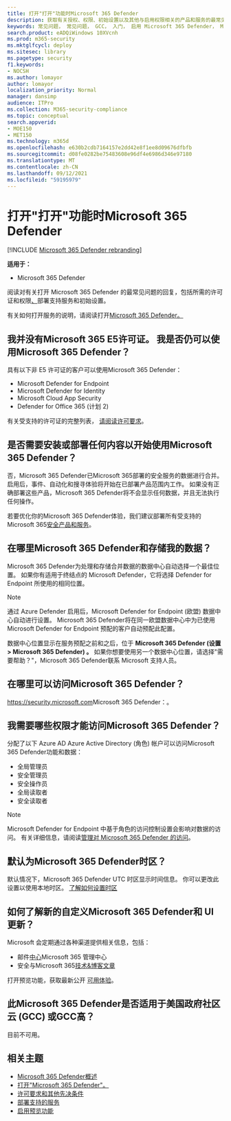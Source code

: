 ```yaml
---
title: 打开"打开"功能时Microsoft 365 Defender
description: 获取有关授权、权限、初始设置以及其他与启用权限相关的产品和服务的最常见Microsoft 365 Defender
keywords: 常见问题， 常见问题， GCC， 入门， 启用 Microsoft 365 Defender， Microsoft 365 Defender， M365， 安全， 数据位置， 所需权限， 许可证资格， 设置页面
search.product: eADQiWindows 10XVcnh
ms.prod: m365-security
ms.mktglfcycl: deploy
ms.sitesec: library
ms.pagetype: security
f1.keywords:
- NOCSH
ms.author: lomayor
author: lomayor
localization_priority: Normal
manager: dansimp
audience: ITPro
ms.collection: M365-security-compliance
ms.topic: conceptual
search.appverid:
- MOE150
- MET150
ms.technology: m365d
ms.openlocfilehash: e630b2cdb7164157e2dd42e8f1ee8d09676dfbfb
ms.sourcegitcommit: d08fe0282be75483608e96df4e6986d346e97180
ms.translationtype: MT
ms.contentlocale: zh-CN
ms.lasthandoff: 09/12/2021
ms.locfileid: "59195979"
---
```

# <a name="frequently-asked-questions-when-turning-on-microsoft-365-defender"></a>打开"打开"功能时Microsoft 365 Defender

[!INCLUDE [Microsoft 365 Defender rebranding](../includes/microsoft-defender.md)]


**适用于：**
- Microsoft 365 Defender

阅读对有关打开 Microsoft 365 Defender 的最常见问题的回复，包括所需的许可证和权限[、](microsoft-365-defender.md)部署支持服务和初始设置。

有关如何打开服务的说明，请阅读打开[Microsoft 365 Defender。](m365d-enable.md)

## <a name="i-dont-have-a-microsoft-365-e5-license-can-i-still-use-microsoft-365-defender"></a>我并没有Microsoft 365 E5许可证。 我是否仍可以使用Microsoft 365 Defender？

具有以下非 E5 许可证的客户可以使用Microsoft 365 Defender：

- Microsoft Defender for Endpoint
- Microsoft Defender for Identity
- Microsoft Cloud App Security
- Defender for Office 365 (计划 2)

有关受支持的许可证的完整列表， [请阅读许可要求](prerequisites.md#licensing-requirements)。

## <a name="do-i-need-to-install-or-deploy-anything-to-start-using-microsoft-365-defender"></a>是否需要安装或部署任何内容以开始使用Microsoft 365 Defender？

否，Microsoft 365 Defender已Microsoft 365部署的安全服务的数据进行合并。 启用后，事件、自动化和搜寻体验将开始在已部署产品范围内工作。 如果没有正确部署这些产品，Microsoft 365 Defender将不会显示任何数据，并且无法执行任何操作。

若要优化你的Microsoft 365 Defender体验，我们建议部署所有受支持的Microsoft 365[安全产品和服务](deploy-supported-services.md)。 

## <a name="where-does-microsoft-365-defender-process-and-store-my-data"></a>在哪里Microsoft 365 Defender和存储我的数据？

Microsoft 365 Defender为处理和存储合并数据的数据中心自动选择一个最佳位置。 如果你有适用于终结点的 Microsoft Defender，它将选择 Defender for Endpoint 所使用的相同位置。

>[!NOTE]
>通过 Azure Defender 启用后，Microsoft Defender for Endpoint (欧盟) 数据中心自动进行设置。 Microsoft 365 Defender将在同一欧盟数据中心中为已使用 Microsoft Defender for Endpoint 预配的客户自动预配此配置。

数据中心位置显示在服务预配之前和之后，位于 **Microsoft 365 Defender (设置 > Microsoft 365 Defender) 。** 如果你想要使用另一个数据中心位置，请选择"需要帮助？"，Microsoft 365 Defender联系 Microsoft 支持人员。

## <a name="where-can-i-access-microsoft-365-defender"></a>在哪里可以访问Microsoft 365 Defender？

<https://security.microsoft.com>Microsoft 365 Defender：。

## <a name="what-permissions-do-i-need-to-access-microsoft-365-defender"></a>我需要哪些权限才能访问Microsoft 365 Defender？

分配了以下 Azure AD Azure Active Directory (角色) 帐户可以访问Microsoft 365 Defender功能和数据：

- 全局管理员
- 安全管理员
- 安全操作员
- 全局读取者
- 安全读取者

> [!NOTE]
> Microsoft Defender for Endpoint 中基于角色的访问控制设置会影响对数据的访问。 有关详细信息，请阅读[管理对 Microsoft 365 Defender 的访问](m365d-permissions.md)。

## <a name="what-time-zone-does-microsoft-365-defender-default-to"></a>默认为Microsoft 365 Defender时区？

默认情况下，Microsoft 365 Defender UTC 时区显示时间信息。 你可以更改此设置以使用本地时区。 [了解如何设置时区](m365d-time-zone.md)

## <a name="how-can-i-learn-about-new-microsoft-365-defender-feature-and-ui-updates"></a>如何了解新的自定义Microsoft 365 Defender和 UI 更新？

Microsoft 会定期通过各种渠道提供相关信息，包括：

- 邮件[中心](../../admin/manage/message-center.md)Microsoft 365 管理中心
- 安全与Microsoft 365[技术&博客文章](https://techcommunity.microsoft.com/t5/security-privacy-and-compliance/bg-p/securityprivacycompliance)

打开预览功能，获取最新公开 [可用体验](preview.md)。

## <a name="is-microsoft-365-defender-available-for-us-government-community-cloud-gcc-or-gcc-high"></a>此Microsoft 365 Defender是否适用于美国政府社区云 (GCC) 或GCC高？

目前不可用。

## <a name="related-topics"></a>相关主题

- [Microsoft 365 Defender概述](microsoft-365-defender.md)
- [打开"Microsoft 365 Defender"。](m365d-enable.md)
- [许可要求和其他先决条件](prerequisites.md)
- [部署支持的服务](deploy-supported-services.md)
- [启用预览功能](preview.md)
